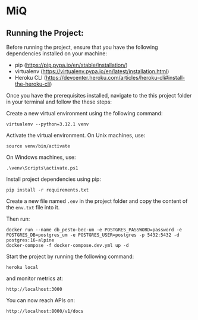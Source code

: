 # MiQ

## Running the Project:
Before running the project, ensure that you have the following dependencies installed on your machine:

- pip (https://pip.pypa.io/en/stable/installation/)
- virtualenv (https://virtualenv.pypa.io/en/latest/installation.html)
- Heroku CLI (https://devcenter.heroku.com/articles/heroku-cli#install-the-heroku-cli)

Once you have the prerequisites installed, navigate to the this project folder in your terminal and follow the these steps:

Create a new virtual environment using the following command:

    virtualenv --python=3.12.1 venv

Activate the virtual environment. On Unix machines, use:

    source venv/bin/activate

On Windows machines, use:

    .\venv\Scripts\activate.ps1

Install project dependencies using pip:

    pip install -r requirements.txt

Create a new file named `.env` in the project folder and copy the content of the `env.txt` file into it.

Then run:

    docker run --name db_pesto-bec-um -e POSTGRES_PASSWORD=password -e POSTGRES_DB=postgres_um -e POSTGRES_USER=postgres -p 5432:5432 -d postgres:16-alpine
    docker-compose -f docker-compose.dev.yml up -d

Start the project by running the following command:

    heroku local

and monitor metrics at:

    http://localhost:3000

You can now reach APIs on:

    http://localhost:8000/v1/docs
